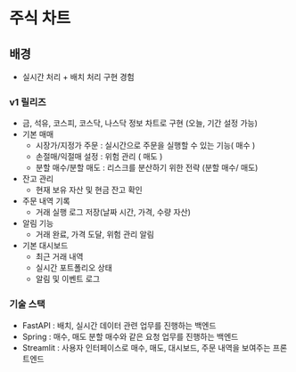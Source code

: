 # 주식 차트

## 배경 
- 실시간 처리 + 배치 처리 구현 경험

### v1 릴리즈 
- 금, 석유, 코스피, 코스닥, 나스닥 정보 차트로 구현 (오늘, 기간 설정 가능)
- 기본 매매
  - 시장가/지정가 주문 : 실시간으로 주문을 실행할 수 있는 기능( 매수 )
  - 손절매/익절매 설정 : 위험 관리 ( 매도 )
  - 분할 매수/분할 매도 : 리스크를 분산하기 위한 전략 (분할 매수/ 매도)
- 잔고 관리
  - 현재 보유 자산 및 현금 잔고 확인
- 주문 내역 기록
   - 거래 실행 로그 저장(날짜 시간, 가격, 수량 자산)
- 알림 기능
  - 거래 완료, 가격 도달, 위험 관리 알림
- 기본 대시보드
  - 최근 거래 내역
  - 실시간 포트폴리오 상태
  - 알림 및 이벤트 로그

### 기술 스택
- FastAPI : 배치, 실시간 데이터 관련 업무를 진행하는 백엔드
- Spring : 매수, 매도 분할 매수와 같은 요청 업무를 진행하는 백엔드
- Streamlit : 사용자 인터페이스로 매수, 매도, 대시보드, 주문 내역을 보여주는 프론트엔드


 
  
